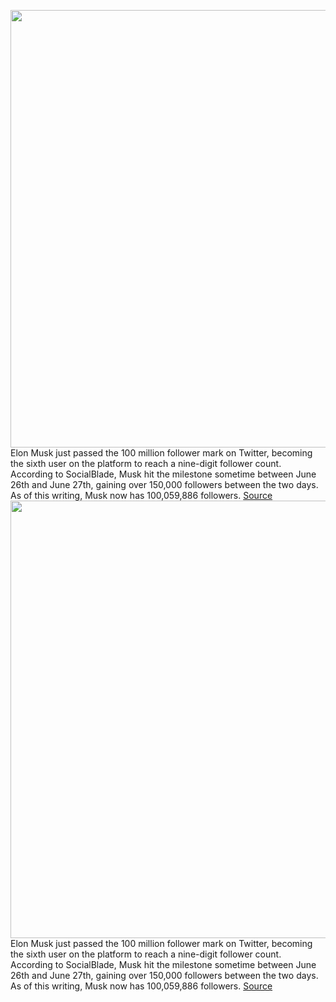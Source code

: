 <img src='https://cdn.vox-cdn.com/thumbor/euMYuH-liZhNAAU_rM4sH4-c0uQ=/0x0:2040x1360/1200x800/filters:focal(857x517:1183x843)/cdn.vox-cdn.com/uploads/chorus_image/image/71023419/VRG_Illo_STK022_K_Radtke_Musk_Thumbs_Up.0.jpg' width='700px' /><br/>
Elon Musk just passed the 100 million follower mark on Twitter, becoming the sixth user on the platform to reach a nine-digit follower count. According to SocialBlade, Musk hit the milestone sometime between June 26th and June 27th, gaining over 150,000 followers between the two days. As of this writing, Musk now has 100,059,886 followers.
<a href='https://www.theverge.com/2022/6/28/23186158/elon-musk-100-million-twitter-followers'> Source <a/><img src='https://cdn.vox-cdn.com/thumbor/euMYuH-liZhNAAU_rM4sH4-c0uQ=/0x0:2040x1360/1200x800/filters:focal(857x517:1183x843)/cdn.vox-cdn.com/uploads/chorus_image/image/71023419/VRG_Illo_STK022_K_Radtke_Musk_Thumbs_Up.0.jpg' width='700px' /><br/>
Elon Musk just passed the 100 million follower mark on Twitter, becoming the sixth user on the platform to reach a nine-digit follower count. According to SocialBlade, Musk hit the milestone sometime between June 26th and June 27th, gaining over 150,000 followers between the two days. As of this writing, Musk now has 100,059,886 followers.
<a href='https://www.theverge.com/2022/6/28/23186158/elon-musk-100-million-twitter-followers'> Source <a/>
